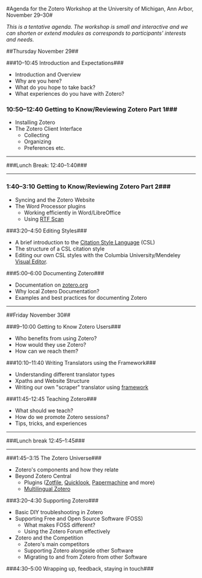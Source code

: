 
#Agenda for the Zotero Workshop at the University of Michigan, Ann Arbor, November 29&ndash;30#

*This is a tentative agenda. The workshop is small and interactive and we can shorten or extend modules as corresponds to participants' interests and needs.* 

##Thursday November 29##

###10&ndash;10:45 Introduction and Expectations###
* Introduction and Overview
* Why are you here?
* What do you hope to take back?
* What experiences do you have with Zotero?

### 10:50&ndash;12:40 Getting to Know/Reviewing Zotero Part 1###
* Installing Zotero
* The Zotero Client Interface
	+ Collecting
	+ Organizing
	+ Preferences etc.

*** 
###Lunch Break: 12:40&ndash;1:40###
***

### 1:40&ndash;3:10 Getting to Know/Reviewing Zotero Part 2###
* Syncing and the Zotero Website
* The Word Processor plugins
	+ Working efficiently in Word/LibreOffice
	+ Using [RTF Scan](http://www.zotero.org/support/rtf_scan)


###3:20&ndash;4:50 Editing Styles###
* A brief introduction to the [Citation Style Language](http://citationstyles.org/) (CSL)
* The structure of a CSL citation style
* Editing our own CSL styles with the Columbia University/Mendeley [Visual Editor](http://steveridout.com/csl/about/).

###5:00&ndash;6:00 Documenting Zotero###
* Documentation on [zotero.org](http://http://www.zotero.org/support)
* Why local Zotero Documentation?
* Examples and best practices for documenting Zotero



***
##Friday November 30##


###9&ndash;10:00 Getting to Know Zotero Users###
* Who benefits from using Zotero?
* How would they use Zotero?
* How can we reach them?

###10:10&ndash;11:40 Writing Translators using the Framework###
* Understanding different translator types
* Xpaths and Website Structure
* Writing our own "scraper" translator using [framework](http://www.zotero.org/support/dev/translators/framework)

###11:45&ndash;12:45 Teaching Zotero###
* What should we teach?
* How do we promote Zotero sessions?
* Tips, tricks, and experiences


***
###Lunch break 12:45&ndash;1:45###
***

###1:45&ndash;3:15 The Zotero Universe###
* Zotero's components and how they relate
* Beyond Zotero Central
	+ Plugins ([Zotfile](http://www.columbia.edu/~jpl2136/zotfile.html), [Quicklook](https://addons.mozilla.org/en-US/firefox/addon/zoteroquicklook/), [Papermachine](http://chrisjr.github.com/papermachines/) and more)
	+ [Multilingual Zotero](http://citationstylist.org/)


###3:20&ndash;4:30 Supporting Zotero###
* Basic DIY troubleshooting in Zotero
* Supporting Free and Open Source Software (FOSS)
	+ What makes FOSS different?
	+ Using the Zotero Forum effectively
* Zotero and the Competition
	+ Zotero's main competitors
	+ Supporting Zotero alongside other Software
	+ Migrating to and from Zotero from other Software


###4:30&ndash;5:00 Wrapping up, feedback, staying in touch###
